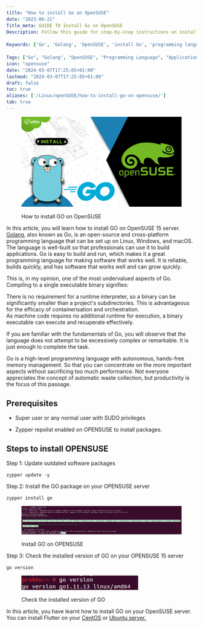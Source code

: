 ```yaml
---
title: "How to install Go on OpenSUSE"
date: "2023-06-21"
Title_meta: GUIDE TO Install Go on OpenSUSE
Description: Follow this guide for step-by-step instructions on installing Go (Golang) on OpenSUSE. Learn how to set up the Go programming language environment, enabling you to develop efficient and scalable applications on your OpenSUSE system.

Keywords: ['Go', 'Golang', 'OpenSUSE', 'install Go', 'programming language', 'application development']

Tags: ["Go", "Golang", "OpenSUSE", "Programming Language", "Application Development"]
icon: "opensuse"
date: "2024-03-07T17:25:05+01:00"
lastmod: "2024-03-07T17:25:05+01:00" 
draft: false
toc: true
aliases: ['/Linux/openSUSE/how-to-install-go-on-opensuse/']
tab: true
---
```


<figure>

![How to install GO on OpenSUSE](images/How-to-install-GO-on-OpenSUSE.png)

<figcaption>

How to install GO on OpenSUSE

</figcaption>

</figure>

In this article, you will learn how to install GO on OpenSUSE 15 server. [Golang](https://en.wikipedia.org/wiki/Go_(programming_language)), also known as Go, is an open-source and cross-platform programming language that can be set up on Linux, Windows, and macOS. The language is well-built so that professionals can use it to build applications. Go is easy to build and run, which makes it a great programming language for making software that works well. It is reliable, builds quickly, and has software that works well and can grow quickly.

This is, in my opinion, one of the most undervalued aspects of Go. Compiling to a single executable binary signifies:

There is no requirement for a runtime interpreter, so a binary can be significantly smaller than a project's subdirectories. This is advantageous for the efficacy of containerisation and orchestration.  
As machine code requires no additional runtime for execution, a binary executable can execute and recuperate effectively.

If you are familiar with the fundamentals of Go, you will observe that the language does not attempt to be excessively complex or remarkable. It is just enough to complete the task.

Go is a high-level programming language with autonomous, hands-free memory management. So that you can concentrate on the more important aspects without sacrificing too much performance. Not everyone appreciates the concept of automatic waste collection, but productivity is the focus of this passage.

## Prerequisites

- Super user or any normal user with SUDO privileges

- Zypper repolist enabled on OPENSUSE to install packages.

## Steps to install OPENSUSE

Step 1: Update outdated software packages

```
zypper update -y
```
Step 2: Install the GO package on your OPENSUSE server

```
zypper install go
```
<figure>

![Install GO on OPENSUSE](images/image-1096-1024x182.png)

<figcaption>

Install GO on OPENSUSE

</figcaption>

</figure>

Step 3: Check the installed version of GO on your OPENSUSE 15 server

```
go version
```
<figure>

![](images/image-1097.png)

<figcaption>

Check the installed version of GO

</figcaption>

</figure>

In this article, you have learnt how to install GO on your OpenSUSE server. You can install Flutter on your [CentOS](https://utho.com/docs/tutorial/how-to-install-flutter-sdk-on-centos-server/) or [Ubuntu server.](https://utho.com/docs/tutorial/how-to-install-flutter-on-ubuntu-server/)
